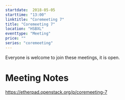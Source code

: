 ```yaml
---
startdate:  2018-05-05
starttime: "13:00"
linktitle: "Coremeeting 7"
title: "Coremeeting 7"
location: "HSBXL"
eventtype: "Meeting"
price: ""
series: "coremeeting"
---
```


Everyone is welcome to join these meetings, it is open. 

# Meeting Notes
https://etherpad.openstack.org/p/coremeeting-7
